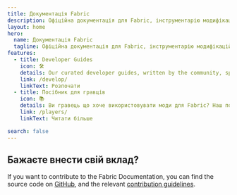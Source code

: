 ```yaml
---
title: Документація Fabric
description: Офіційна документація для Fabric, інструментарію модифікацій для Minecraft.
layout: home
hero:
  name: Документація Fabric
  tagline: Офіційна документація для Fabric, інструментарію модифікацій для Minecraft.
features:
  - title: Developer Guides
    icon: 🛠️
    details: Our curated developer guides, written by the community, span a wide range of topics from setting up a development environment to more advanced topics, such as rendering and networking.
    link: /develop/
    linkText: Розпочати
  - title: Посібник для гравців
    icon: 📚
    details: Ви гравець що хоче використовувати моди для Fabric? Наш посібник для гравців допоможе вам. Цей посібник допоможе вам в завантаженні, використовувати та виправляти неполадки модів Fabric.
    link: /players/
    linkText: Читати більше

search: false
---
```


<div class="vp-doc homepage-container">

## Бажаєте внести свій вклад?

If you want to contribute to the Fabric Documentation, you can find the source code on [GitHub](https://github.com/FabricMC/fabric-docs), and the relevant [contribution guidelines](./contributing).

</div>
